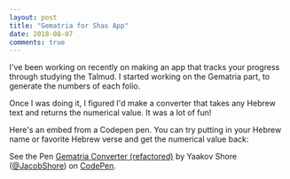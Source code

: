 ```yaml
---
layout: post
title: "Gematria for Shas App"
date: 2018-08-07
comments: true
---
```


I've been working on recently on making an app that tracks your progress through studying the Talmud. I started working on the Gematria part, to generate the numbers of each folio. 

Once I was doing it, I figured I'd make a converter that takes any Hebrew text and returns the numerical value. It was a lot of fun!

Here's an embed from a Codepen pen. You can try putting in your Hebrew name or favorite Hebrew verse and get the numerical value back:

<p data-height="265" data-theme-id="0" data-slug-hash="YjOGeM" data-default-tab="result" data-user="JacobShore" data-pen-title="Gematria Converter (refactored)" class="codepen">See the Pen <a href="https://codepen.io/JacobShore/pen/YjOGeM/">Gematria Converter (refactored)</a> by Yaakov Shore (<a href="https://codepen.io/JacobShore">@JacobShore</a>) on <a href="https://codepen.io">CodePen</a>.</p>
<script async src="https://static.codepen.io/assets/embed/ei.js"></script>